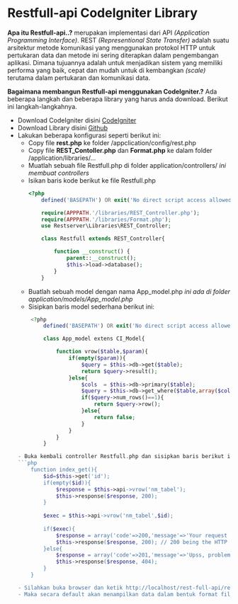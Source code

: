 # Restfull-api CodeIgniter Library
**Apa itu Restfull-api..?**
merupakan implementasi dari API *(Application Programming Interface)*. REST *(Representional State Transfer)* adalah suatu arsitektur metode komunikasi yang menggunakan protokol HTTP untuk pertukaran data dan metode ini sering diterapkan dalam pengembangan aplikasi. Dimana tujuannya adalah untuk menjadikan sistem yang memiliki performa yang baik, cepat dan mudah untuk di kembangkan *(scale)* terutama dalam pertukaran dan komunikasi data.

**Bagaimana membangun Restfull-api menggunakan CodeIgniter.?**
Ada beberapa langkah dan beberapa library yang harus anda download. Berikut ini langkah-langkahnya.
- Download CodeIgniter disini [CodeIgniter](https://www.codeigniter.com/download)
- Download Library disini [Github](https://github.com/chriskacerguis/codeigniter-restserver)
- Lakukan beberapa konfigurasi seperti berikut ini:
	- Copy file **rest.php** ke folder  /appclication/config/rest.php
	- Copy file **REST_Contoller.php** dan **Format.php** ke dalam folder /application/libraries/...
	- Muatlah sebuah file Restfull.php di folder application/controllers/ *ini membuat controllers*
	- Isikan baris kode berikut ke file Restfull.php
		```php
		<?php
			defined('BASEPATH') OR exit('No direct script access allowed');

			require(APPPATH.'/libraries/REST_Controller.php');
			require(APPPATH.'/libraries/Format.php');
			use Restserver\Libraries\REST_Controller;

			class Restfull extends REST_Controller{

				function __construct() {
			        parent::__construct();
			        $this->load->database();
			    }
			}
		

	- Buatlah sebuah model dengan nama App_model.php *ini ada di folder application/models/App_model.php*
	- Sisipkan baris model sederhana berikut ini:
	```php
		<?php
			defined('BASEPATH') OR exit('No direct script access allowed');

			class App_model extens CI_Model{

				function vrow($table,$param){
					if(empty($param)){
						$query = $this->db->get($table);
						return $query->result();
					}else{
						$cols  = $this->db->primary($table); 
						$query = $this->db->get_where($table,array($cols=>$param));
						if($query->num_rows()==1){
							return $query->row();
						}else{
							return false;
						}
					}
				}
			}

	- Buka kembali controller Restfull.php dan sisipkan baris berikut ini:
	```php
		function index_get(){
			$id=$this->get('id');
			if(empty($id)){
				$response = $this->api->vrow('nm_tabel');
	            $this->response($response, 200);
	        }
	 
	        $exec = $this->api->vrow('nm_tabel',$id);
	         
	        if($exec){
	        	$response = array('code'=>200,'message'=>'Your request has been success','news'=>$exec);
	            $this->response($response, 200); // 200 being the HTTP response code
	        }else{
	        	$response = array('code'=>201,'message'=>'Upss, problem your request!!');
	            $this->response($response, 404);
	        }		
	    }
	
	- Silahkan buka browser dan ketik http://localhost/rest-full-api/restfull?id=1
	- Maka secara default akan menampilkan data dalam bentuk format file json.